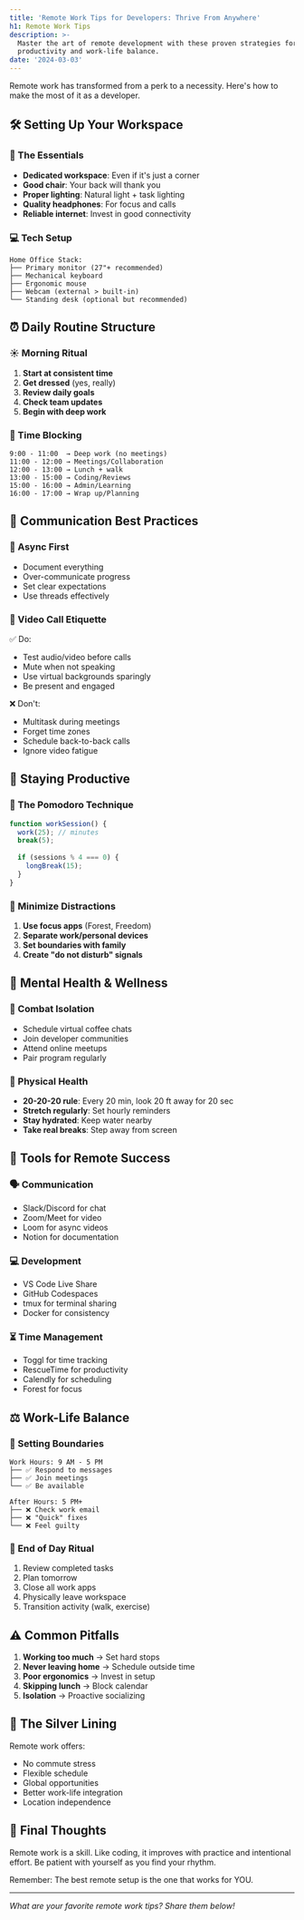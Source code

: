 ```yaml
---
title: 'Remote Work Tips for Developers: Thrive From Anywhere'
h1: Remote Work Tips
description: >-
  Master the art of remote development with these proven strategies for
  productivity and work-life balance.
date: '2024-03-03'
---
```

Remote work has transformed from a perk to a necessity. Here's how to make the most of it as a developer.
## 🛠️ Setting Up Your Workspace

### 🎒 The Essentials

- **Dedicated workspace**: Even if it's just a corner
- **Good chair**: Your back will thank you
- **Proper lighting**: Natural light + task lighting
- **Quality headphones**: For focus and calls
- **Reliable internet**: Invest in good connectivity

### 💻 Tech Setup

```
Home Office Stack:
├── Primary monitor (27"+ recommended)
├── Mechanical keyboard
├── Ergonomic mouse
├── Webcam (external > built-in)
└── Standing desk (optional but recommended)
```

## ⏰ Daily Routine Structure

### ☀️ Morning Ritual

1. **Start at consistent time**
2. **Get dressed** (yes, really)
3. **Review daily goals**
4. **Check team updates**
5. **Begin with deep work**

### 📅 Time Blocking

```
9:00 - 11:00  → Deep work (no meetings)
11:00 - 12:00 → Meetings/Collaboration
12:00 - 13:00 → Lunch + walk
13:00 - 15:00 → Coding/Reviews
15:00 - 16:00 → Admin/Learning
16:00 - 17:00 → Wrap up/Planning
```

## 💬 Communication Best Practices

### 📣 Async First

- Document everything
- Over-communicate progress
- Set clear expectations
- Use threads effectively

### 🎥 Video Call Etiquette

✅ Do:
- Test audio/video before calls
- Mute when not speaking
- Use virtual backgrounds sparingly
- Be present and engaged

❌ Don't:
- Multitask during meetings
- Forget time zones
- Schedule back-to-back calls
- Ignore video fatigue

## 🚀 Staying Productive

### 🍅 The Pomodoro Technique

```javascript
function workSession() {
  work(25); // minutes
  break(5);
  
  if (sessions % 4 === 0) {
    longBreak(15);
  }
}
```

### 🙈 Minimize Distractions

1. **Use focus apps** (Forest, Freedom)
2. **Separate work/personal devices**
3. **Set boundaries with family**
4. **Create "do not disturb" signals**

## 🧘 Mental Health & Wellness

### 🤗 Combat Isolation

- Schedule virtual coffee chats
- Join developer communities
- Attend online meetups
- Pair program regularly

### 🏃 Physical Health

- **20-20-20 rule**: Every 20 min, look 20 ft away for 20 sec
- **Stretch regularly**: Set hourly reminders
- **Stay hydrated**: Keep water nearby
- **Take real breaks**: Step away from screen

## 🧰 Tools for Remote Success

### 🗣️ Communication
- Slack/Discord for chat
- Zoom/Meet for video
- Loom for async videos
- Notion for documentation

### 💻 Development
- VS Code Live Share
- GitHub Codespaces
- tmux for terminal sharing
- Docker for consistency

### ⏳ Time Management
- Toggl for time tracking
- RescueTime for productivity
- Calendly for scheduling
- Forest for focus

## ⚖️ Work-Life Balance

### 🚧 Setting Boundaries

```
Work Hours: 9 AM - 5 PM
├── ✅ Respond to messages
├── ✅ Join meetings
└── ✅ Be available

After Hours: 5 PM+
├── ❌ Check work email
├── ❌ "Quick" fixes
└── ❌ Feel guilty
```

### 🌙 End of Day Ritual

1. Review completed tasks
2. Plan tomorrow
3. Close all work apps
4. Physically leave workspace
5. Transition activity (walk, exercise)

## ⚠️ Common Pitfalls

1. **Working too much** → Set hard stops
2. **Never leaving home** → Schedule outside time
3. **Poor ergonomics** → Invest in setup
4. **Skipping lunch** → Block calendar
5. **Isolation** → Proactive socializing

## 🌈 The Silver Lining

Remote work offers:
- No commute stress
- Flexible schedule
- Global opportunities
- Better work-life integration
- Location independence

## 🎯 Final Thoughts

Remote work is a skill. Like coding, it improves with practice and intentional effort. Be patient with yourself as you find your rhythm.

Remember: The best remote setup is the one that works for YOU.

---

*What are your favorite remote work tips? Share them below!*
